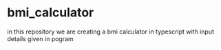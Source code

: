 # bmi_calculator
in this repository we are creating a bmi calculator in typescript with input details given in pogram
